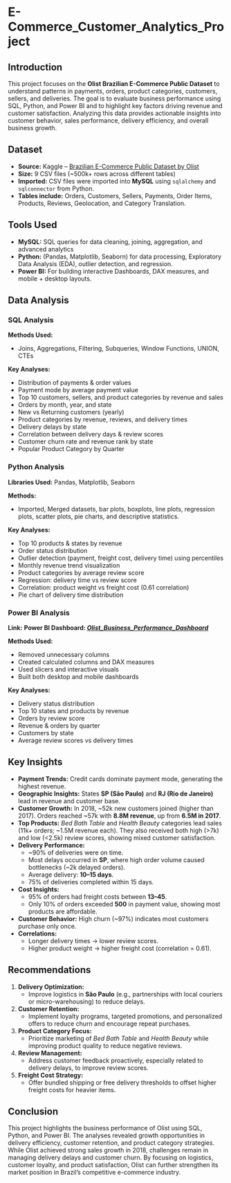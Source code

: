 # E-Commerce_Customer_Analytics_Project

## Introduction
This project focuses on the **Olist Brazilian E-Commerce Public Dataset** to understand patterns in payments, orders, product categories, customers, sellers, and deliveries. The goal is to evaluate business performance using SQL, Python, and Power BI and to highlight key factors driving revenue and customer satisfaction. 
Analyzing this data provides actionable insights into customer behavior, sales performance, delivery efficiency, and overall business growth.

## Dataset
* **Source:** Kaggle – [Brazilian E-Commerce Public Dataset by Olist](https://www.kaggle.com/datasets/olistbr/brazilian-ecommerce)
* **Size:** 9 CSV files (\~500k+ rows across different tables)
* **Imported:** CSV files were imported into **MySQL** using `sqlalchemy` and `sqlconnector` from Python.
* **Tables include:** Orders, Customers, Sellers, Payments, Order Items, Products, Reviews, Geolocation, and Category Translation.

## Tools Used
* **MySQL:** SQL queries for data cleaning, joining, aggregation, and advanced analytics
* **Python:** (Pandas, Matplotlib, Seaborn) for data processing, Exploratory Data Analysis (EDA), outlier detection, and regression.
* **Power BI:** For building interactive Dashboards, DAX measures, and mobile + desktop layouts.

## Data Analysis

### SQL Analysis

**Methods Used:**
* Joins, Aggregations, Filtering, Subqueries, Window Functions, UNION, CTEs

**Key Analyses:**
* Distribution of payments & order values
* Payment mode by average payment value
* Top 10 customers, sellers, and product categories by revenue and sales
* Orders by month, year, and state
* New vs Returning customers (yearly)
* Product categories by revenue, reviews, and delivery times
* Delivery delays by state
* Correlation between delivery days & review scores
* Customer churn rate and revenue rank by state
* Popular Product Category by Quarter

### Python Analysis

**Libraries Used:** Pandas, Matplotlib, Seaborn

**Methods:** 
* Imported, Merged datasets, bar plots, boxplots, line plots, regression plots, scatter plots, pie charts, and descriptive statistics.

**Key Analyses:**
* Top 10 products & states by revenue
* Order status distribution
* Outlier detection (payment, freight cost, delivery time) using percentiles
* Monthly revenue trend visualization
* Product categories by average review score
* Regression: delivery time vs review score
* Correlation: product weight vs freight cost (0.61 correlation)
* Pie chart of delivery time distribution

### Power BI Analysis

**Link:**
**Power BI Dashboard: *[Olist_Business_Performance_Dashboard](https://drive.google.com/drive/folders/1FZOpgvmjpT_275h3RbOeugZj5rIXuOU0?usp=sharing)***

**Methods Used:**
* Removed unnecessary columns
* Created calculated columns and DAX measures
* Used slicers and interactive visuals
* Built both desktop and mobile dashboards

**Key Analyses:**
* Delivery status distribution
* Top 10 states and products by revenue
* Orders by review score
* Revenue & orders by quarter
* Customers by state
* Average review scores vs delivery times

## Key Insights

* **Payment Trends:** Credit cards dominate payment mode, generating the highest revenue.
* **Geographic Insights:** States **SP (São Paulo)** and **RJ (Rio de Janeiro)** lead in revenue and customer base.
* **Customer Growth:** In 2018, \~52k new customers joined (higher than 2017). Orders reached \~57k with **8.8M revenue**, up from **6.5M in 2017**.
* **Top Products:** *Bed Bath Table* and *Health Beauty* categories lead sales (11k+ orders; \~1.5M revenue each). They also received both high (>7k) and low (<2.5k) review scores, showing mixed customer satisfaction.
* **Delivery Performance:**
  * \~90% of deliveries were on time.
  * Most delays occurred in **SP**, where high order volume caused bottlenecks (\~2k delayed orders).
  * Average delivery: **10–15 days**.
  * 75% of deliveries completed within 15 days.
* **Cost Insights:**
  * 95% of orders had freight costs between **13–45**.
  * Only 10% of orders exceeded **500** in payment value, showing most products are affordable.
* **Customer Behavior:** High churn (\~97%) indicates most customers purchase only once.
* **Correlations:**
  * Longer delivery times → lower review scores.
  * Higher product weight → higher freight cost (correlation = 0.61).

## Recommendations

1. **Delivery Optimization:**
   * Improve logistics in **São Paulo** (e.g., partnerships with local couriers or micro-warehousing) to reduce delays.
2. **Customer Retention:**
   * Implement loyalty programs, targeted promotions, and personalized offers to reduce churn and encourage repeat purchases.
3. **Product Category Focus:**
   * Prioritize marketing of *Bed Bath Table* and *Health Beauty* while improving product quality to reduce negative reviews.
4. **Review Management:**
   * Address customer feedback proactively, especially related to delivery delays, to improve review scores.
5. **Freight Cost Strategy:**
   * Offer bundled shipping or free delivery thresholds to offset higher freight costs for heavier items.

## Conclusion
This project highlights the business performance of Olist using SQL, Python, and Power BI. The analyses revealed growth opportunities in delivery efficiency, customer retention, and product category strategies. While Olist achieved strong sales growth in 2018, challenges remain in managing delivery delays and customer churn. By focusing on logistics, customer loyalty, and product satisfaction, Olist can further strengthen its market position in Brazil’s competitive e-commerce industry.
